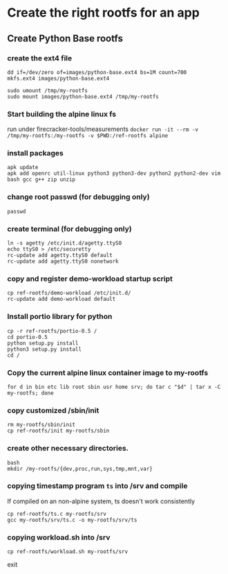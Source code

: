 # Create the right rootfs for an app

## Create Python Base rootfs
### create the ext4 file
```
dd if=/dev/zero of=images/python-base.ext4 bs=1M count=700
mkfs.ext4 images/python-base.ext4

sudo umount /tmp/my-rootfs
sudo mount images/python-base.ext4 /tmp/my-rootfs
```

### Start building the alpine linux fs
run under firecracker-tools/measurements
`docker run -it --rm -v /tmp/my-rootfs:/my-rootfs -v $PWD:/ref-rootfs alpine`

### install packages
```
apk update
apk add openrc util-linux python3 python3-dev python2 python2-dev vim bash gcc g++ zip unzip
```

### change root passwd (for debugging only)
`passwd`

### create terminal (for debugging only)
```
ln -s agetty /etc/init.d/agetty.ttyS0
echo ttyS0 > /etc/securetty
rc-update add agetty.ttyS0 default	
rc-update add agetty.ttyS0 nonetwork
```

### copy and register demo-workload startup script
```
cp ref-rootfs/demo-workload /etc/init.d/
rc-update add demo-workload default
```

### Install portio library for python
```
cp -r ref-rootfs/portio-0.5 /
cd portio-0.5
python setup.py install
python3 setup.py install
cd /
```

### Copy the current alpine linux container image to my-rootfs
`for d in bin etc lib root sbin usr home srv; do tar c "$d" | tar x -C my-rootfs; done`

### copy customized /sbin/init
```
rm my-rootfs/sbin/init
cp ref-rootfs/init my-rootfs/sbin
```

### create other necessary directories.
```
bash
mkdir /my-rootfs/{dev,proc,run,sys,tmp,mnt,var}
```

### copying timestamp program `ts` into /srv and compile
If compiled on an non-alpine system, ts doesn't work consistently
```
cp ref-rootfs/ts.c my-rootfs/srv
gcc my-rootfs/srv/ts.c -o my-rootfs/srv/ts
```

### copying workload.sh into /srv
`cp ref-rootfs/workload.sh my-rootfs/srv`

exit

